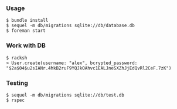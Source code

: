### Usage
    $ bundle install
    $ sequel -m db/migrations sqlite://db/database.db
    $ foreman start
    
### Work with DB
    $ racksh
    > User.create(username: "alex", bcrypted_password: "$2a$04$u2sIANr.4hkB2ruF9YQJkOAhvc1EALJneSXZhJjEdQvRl2CeF.7zK")
    
### Testing
    $ sequel -m db/migrations sqlite://db/test.db
    $ rspec
